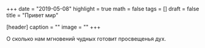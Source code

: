 +++
date = "2019-05-08"
highlight = true
math = false
tags = []
draft = false
title = "Привет мир"

[header]
  caption = ""
  image = ""
+++

О сколько нам мгновений чудных готовит просвещенья дух.
